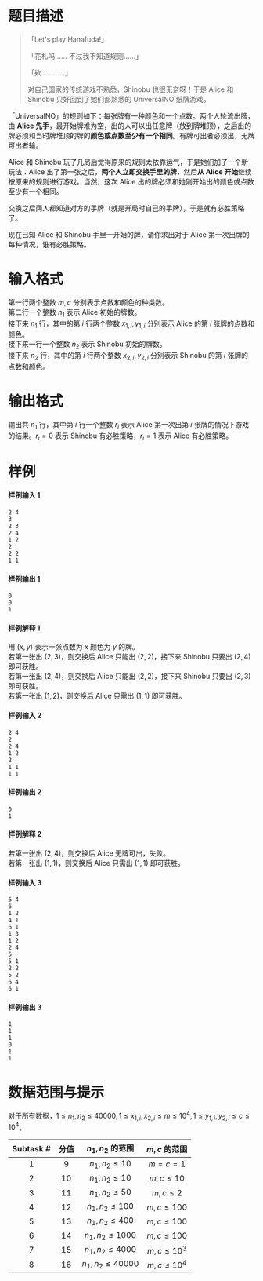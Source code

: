 
# 题目描述

> 「Let's play Hanafuda!」
>
> 「花札吗…… 不过我不知道规则……」
>
> 「欸…………」
>
> 对自己国家的传统游戏不熟悉，Shinobu 也很无奈呀！于是 Alice 和 Shinobu 只好回到了她们都熟悉的 UniversalNO 纸牌游戏。

「UniversalNO」的规则如下：每张牌有一种颜色和一个点数。两个人轮流出牌，由 **Alice 先手**，最开始牌堆为空，出的人可以出任意牌（放到牌堆顶），之后出的牌必须和当时牌堆顶的牌的**颜色或点数至少有一个相同**。有牌可出者必须出，无牌可出者输。

Alice 和 Shinobu 玩了几局后觉得原来的规则太依靠运气，于是她们加了一个新玩法：Alice 出了第一张之后，**两个人立即交换手里的牌**，然后**从 Alice 开始**继续按原来的规则进行游戏。当然，这次 Alice 出的牌必须和她刚开始出的颜色或点数至少有一个相同。

交换之后两人都知道对方的手牌（就是开局时自己的手牌），于是就有必胜策略了。

现在已知 Alice 和 Shinobu 手里一开始的牌，请你求出对于 Alice 第一次出牌的每种情况，谁有必胜策略。


# 输入格式

第一行两个整数 $m,c$ 分别表示点数和颜色的种类数。  
第二行一个整数 $n_1$ 表示 Alice 初始的牌数。  
接下来 $n_1$ 行，其中的第 $i$ 行两个整数 $x_{1,i},y_{1,i}$ 分别表示 Alice 的第 $i$ 张牌的点数和颜色。  
接下来一行一个整数 $n_2$ 表示 Shinobu 初始的牌数。  
接下来 $n_2$ 行，其中的第 $i$ 行两个整数 $x_{2,i},y_{2,i}$ 分别表示 Shinobu 的第 $i$ 张牌的点数和颜色。


# 输出格式

输出共 $n_1$ 行，其中第 $i$ 行一个整数 $r_i$ 表示 Alice 第一次出第 $i$ 张牌的情况下游戏的结果。$r_i=0$ 表示 Shinobu 有必胜策略，$r_i=1$ 表示 Alice 有必胜策略。


# 样例

#### 样例输入 1
```plain
2 4
3
2 3
2 4
1 2
2
2 2
1 1
```

#### 样例输出 1
```plain
0
0
1
```

#### 样例解释 1
用 $(x,y)$ 表示一张点数为 $x$ 颜色为 $y$ 的牌。  
若第一张出 $(2,3)$，则交换后 Alice 只能出 $(2,2)$，接下来 Shinobu 只要出 $(2,4)$ 即可获胜。  
若第一张出 $(2,4)$，则交换后 Alice 只能出 $(2,2)$，接下来 Shinobu 只要出 $(2,3)$ 即可获胜。  
若第一张出 $(1,2)$，则交换后 Alice 只需出 $(1,1)$ 即可获胜。

#### 样例输入 2
```plain
2 4
2
2 4
1 2
2
1 1
1 1
```

#### 样例输出 2
```plain
0
1
```

#### 样例解释 2
若第一张出 $(2,4)$，则交换后 Alice 无牌可出，失败。  
若第一张出 $(1,1)$，则交换后 Alice 只需出 $(1,1)$ 即可获胜。  

#### 样例输入 3
```plain
6 4
6
1 2
4 1
6 1
1 3
1 2
2 4
5
5 1
2 2
5 2
6 4
6 1
```

#### 样例输出 3
```plain
1
1
1
0
1
1
```


# 数据范围与提示

对于所有数据，$1\le n_1,n_2\le 40000,1\le x_{1,i},x_{2,i}\le m\le 10^4,1\le y_{1,i},y_{2,i}\le c\le 10^4$。

|Subtask #|分值|$n_1,n_2$ 的范围|$m,c$ 的范围|
|:-:|:-:|:-:|:-:|
|1|$9$|$n_1,n_2\le 10$|$m=c=1$|
|2|$10$|$n_1,n_2\le 10$|$m,c\le 10$|
|3|$11$|$n_1,n_2\le 50$|$m,c\le 2$|
|4|$12$|$n_1,n_2\le 100$|$m,c\le 100$|
|5|$13$|$n_1,n_2\le 400$|$m,c\le 100$|
|6|$14$|$n_1,n_2\le 1000$|$m,c\le 100$|
|7|$15$|$n_1,n_2\le 4000$|$m,c\le 10^3$|
|8|$16$|$n_1,n_2\le 40000$|$m,c\le 10^4$|

